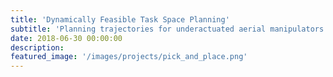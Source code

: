 ```yaml
---
title: 'Dynamically Feasible Task Space Planning'
subtitle: 'Planning trajectories for underactuated aerial manipulators'
date: 2018-06-30 00:00:00
description: 
featured_image: '/images/projects/pick_and_place.png'
---
```

